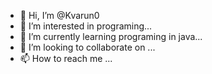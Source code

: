 - 👋 Hi, I’m @Kvarun0
- 👀 I’m interested in programing...
- 🌱 I’m currently learning programing in java...
- 💞️ I’m looking to collaborate on ...
- 📫 How to reach me ...

<!---
Kvarun0/Kvarun0 is a ✨ special ✨ repository because its `README.md` (this file) appears on your GitHub profile.
You can click the Preview link to take a look at your changes.
--->
